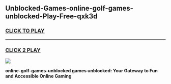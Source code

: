 
## Unblocked-Games-online-golf-games-unblocked-Play-Free-qxk3d
<h3>
<a href="https://premium76.site?title=online-golf-games-unblocked&ref=23A">CLICK TO PLAY</a></h3>
<hr>

<h3>
<a href="https://premium76.site?title=online-golf-games-unblocked&ref=23A">CLICK 2 PLAY</a>
  
</h3>

<a href="https://premium76.site?title=online-golf-games-unblocked&ref=23A"><img src="https://clearcache.store/games.png"></a>


**online-golf-games-unblocked games unblocked: Your Gateway to Fun and Accessible Online Gaming**
